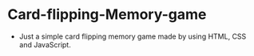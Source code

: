 ﻿# Card-flipping-Memory-game
- Just a simple card flipping memory game made by using HTML, CSS and JavaScript.

